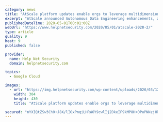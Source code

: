 ```yaml
---
category: news
title: "AtScale platform updates enable orgs to leverage multidimensional business analysis in the cloud"
excerpt: "AtScale announced Autonomous Data Engineering enhancements, and dynamic scaling capabilities in the latest AtScale 2020.2 platform."
publishedDateTime: 2020-05-01T00:01:00Z
webUrl: "https://www.helpnetsecurity.com/2020/05/01/atscale-2020-2/"
type: article
quality: 9
heat: 9
published: false

provider:
  name: Help Net Security
  domain: helpnetsecurity.com

topics:
  - Google Cloud

images:
  - url: "https://img.helpnetsecurity.com/wp-content/uploads/2020/03/12085321/insecure-rsac2020.jpg"
    width: 304
    height: 430
    title: "AtScale platform updates enable orgs to leverage multidimensional business analysis in the cloud"

secured: "nYXIQtZSw3Ch0+J8X/lIOxPnqiLHRW6Y9cwlIj2DkeIF9kMP8H+OPuPNNzjHkJ9sBruhFPi4+Z0SVQSX8B6DEVpXpiiSwTdRihCj3GBBhhFBjqfFjWgWvMblCakQ/sqCpygkIYsgnjCVV97px+uLbKgTYhK0Rcwlm5J8MdnKp3OP9yMjIR++D6JqLueKZ7Y7ToRFApBwqgrv4AdfJ8rNComWZDQXCspflqxAmwgnC+rhpMwVozytD9foiSmf74k+DpqcpZBmwJQ2uLSVWGLsjyOPuJdyh8B2XoM58mljm4Iok1oZo+GW5xs7S8UYu2850NA6vH9y+SnEWhaxd4jyplatkEIIK078WjkuqcBLGcANG10xuXURbi/4bPppXZBMh+PnFAONMU8BzxSWO8WRQqdgFaaD34/ADcb85R5oI1WGRbtOYG06u9DRdcpe1MiVhQpeC0MiTdOIKy4TSBTr3zLOA4GuSjuAevvabOBFAGA=;LQlmfreR054MTX7VnfvbCA=="
---
```


